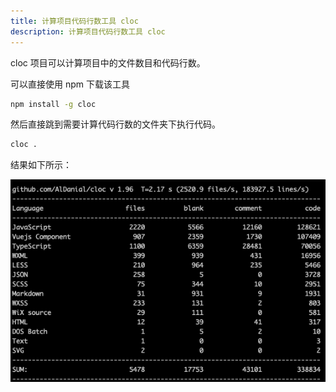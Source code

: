 ```yaml
---
title: 计算项目代码行数工具 cloc
description: 计算项目代码行数工具 cloc
---
```


cloc 项目可以计算项目中的文件数目和代码行数。

可以直接使用 npm 下载该工具

```bash
npm install -g cloc 
```

然后直接跳到需要计算代码行数的文件夹下执行代码。

```bash
cloc .
```

结果如下所示：

![cloc png](./cloc.png)
